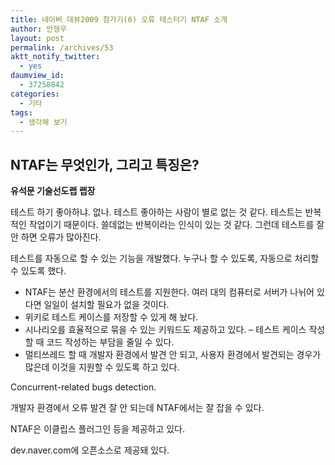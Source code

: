 ```yaml
---
title: 네이버 데뷰2009 참가기(6) 오류 테스터기 NTAF 소개
author: 안형우
layout: post
permalink: /archives/53
aktt_notify_twitter:
  - yes
daumview_id:
  - 37258842
categories:
  - 기타
tags:
  - 생각해 보기
---
```

## NTAF는 무엇인가, 그리고 특징은?

**유석문 기술선도랩 랩장**

테스트 하기 좋아하냐. 없나. 테스트 좋아하는 사람이 별로 없는 것 같다. 테스트는 반복적인 작업이기 때문이다. 쓸데없는 반복이라는 인식이 있는 것 같다. 그런데 테스트를 잘 안 하면 오류가 많아진다.

테스트를 자동으로 할 수 있는 기능을 개발했다. 누구나 할 수 있도록, 자동으로 처리할 수 있도록 했다.

*   NTAF는 분산 환경에서의 테스트를 지원한다. 여러 대의 컴퓨터로 서버가 나뉘어 있다면 일일이 설치할 필요가 없을 것이다.
*   위키로 테스트 케이스를 저장할 수 있게 해 놨다.
*   시나리오를 효율적으로 묶을 수 있는 키워드도 제공하고 있다. &#8211; 테스트 케이스 작성할 때 코드 작성하는 부담을 줄일 수 있다.
*   멀티쓰레드 할 때 개발자 환경에서 발견 안 되고, 사용자 환경에서 발견되는 경우가 많은데 이것을 지원할 수 있도록 하고 있다.

Concurrent-related bugs detection.

개발자 환경에서 오류 발견 잘 안 되는데 NTAF에서는 잘 잡을 수 있다.

NTAF은 이클립스 플러그인 등을 제공하고 있다.

dev.naver.com에 오픈소스로 제공돼 있다.